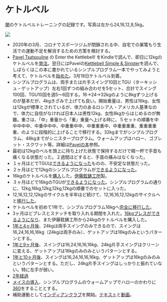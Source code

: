 # ケトルベル
[関](https://github.com/sekika)のケトルベルトレーニングの記録です。写真は左から24,16,12,8,5kg。

<img src="https://pbs.twimg.com/profile_banners/3842711/1643460988/600x200">

- 2020年の3月、コロナでスポーツジムが閉鎖される中、自宅での巣篭もり生活での運動不足を解消するための方策を検討する。
- [Pavel Tsatsouline](https://en.wikipedia.org/wiki/Pavel_Tsatsouline) の Enter the Kettlebell! をKindleで読んで、即日に12kgのケトルベルを[発注](https://twitter.com/seki/status/1352957472625975297)。翌日にはPavelの[Kettlebell Simple & Sinister](https://www.amazon.co.jp/gp/product/B07ZQKWMKR)を読んで、しばらくはこの本に書かれているシンプルプログラム一本でやってみようと考えて、ケトルベルを[始めた](https://twitter.com/seki/status/1243158979431153664)。3月18日ケトルベル到着。
- シンプルプログラムは、両手または片手スイング10回とTGU（ターキッシュ・ゲットアップ）左右1回ずつの組み合わせを5セット、合計でスイング100回、TGU10回を週5〜6回する。16→24→32kgのように8kgずつ上げるのが基本だが、4kgきざみで上げても良い。開始重量は、男性は16kg、女性は12kgが標準とされているが、体力のあるロシア人・アメリカ人基準なので、体力に自信がなければ日本人は男性12kg、女性8kgからはじめるのが無難。重さは、「中」重量から「重」重量へ上げる時に、５セットの順番を中中中中中、中重中中中、中重重中中、中重重重中、中重重重重、重重重重重、のように段階的に上げることで移行する。32kgまでがシンプルプログラム、48kgまでがシニスタープログラム。ウォームアップはハロー、ゴブレット・スクワット等。詳細は[Pavelの本](https://www.amazon.co.jp/gp/product/B07ZQKWMKR)参照。
- 最初は12kgのベルを頭上に持ち上げた状態で保持するだけで精一杯で手首も痛くなる状態だった。２週間ほどすると、手首の痛みはなくなった。
- １ヶ月ほどでTGUは[できるようになった](https://twitter.com/seki/status/1253634681028767745)ものの、不安定な状態だった。
- ２ヶ月ほどで12kgのシンプルプログラムが[できるようになった](https://twitter.com/seki/status/1259775785809764354)。
- 16kgのケトルベルを[購入](https://twitter.com/seki/status/1265545766849916929)した。[伊藤鉉鋳工所](https://twitter.com/hskettlebell)製。
- ３ヶ月ほどで16kgのTGUが[できるようになった](https://twitter.com/seki/status/1275362620313198592)。シンプルプログラムの通りに、12kg,16kg,12kg,12kg,12kgの順番でのセットに入った。
- 12,16,12,12,12kgのサイクルを半年ほど続けて、12,16,16,12,12kgのサイクルへと[移行した](https://twitter.com/seki/status/1338460387847487488)。
- ケトルベルを初めて1年で、シンプルプログラム16kgへ[完全に移行した](https://twitter.com/seki/status/1366350945542578177)。
- 3ヶ月ほどプレスとスナッチを取り入れる期間を入れた。[16kgプレスができるようになり](https://twitter.com/seki/status/1388058377444499456)、また伊藤鉉鋳工所から24kgのケトルベルを購入した。
- [1年と4ヶ月後](https://twitter.com/seki/status/1412040664452239362)、24kgは両手スイングのみできるので、スイングは16,24,16,16,16kg（24kgは両手のみ）、ゲットアップは16kgのみというパターンとする。
- [1年と9ヶ月後](https://twitter.com/seki/status/1470332165485641730)、スイングは16,24,16,16,16kg、24kg片手スイングはクリーンに変える、ゲットアップは16kgのみのみというパターンとする。
- [1年と10ヶ月後](https://twitter.com/seki/status/1485550532731506689)、スイングは16,24,16,16,16kg、ゲットアップは16kgのみのみというパターンとする。ただし、24kg片手スイングはしっかりと振れていない。特に左手が弱い。
- [2年経過](https://twitter.com/seki/status/1504765385232764935)
- [メイスの導入](https://twitter.com/seki/status/1546441520949374976)、シンプルプログラムのウォームアップでハローのかわりに[360](https://youtu.be/5UYSyKXGmk0)をすることとする。
- 補助運動として[インディアンクラブ](https://twitter.com/seki/status/1551128186045734914)を開始。[テキスト](https://www.amazon.co.jp/dp/B01NBP5UXR)と[動画](https://youtube.com/playlist?list=PLdShU9ne64kztNs5SXakPsXZqI8YaqBwA)。
